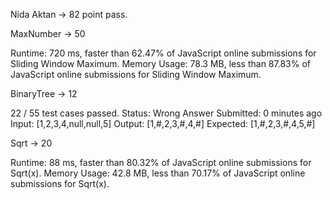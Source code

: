 Nida Aktan -> 82 point pass.

MaxNumber -> 50

Runtime: 720 ms, faster than 62.47% of JavaScript online submissions for Sliding Window Maximum.
Memory Usage: 78.3 MB, less than 87.83% of JavaScript online submissions for Sliding Window Maximum.


BinaryTree -> 12

22 / 55 test cases passed.
Status: Wrong Answer
Submitted: 0 minutes ago
Input:
[1,2,3,4,null,null,5]
Output:
[1,#,2,3,#,4,#]
Expected:
[1,#,2,3,#,4,5,#]

Sqrt -> 20  

Runtime: 88 ms, faster than 80.32% of JavaScript online submissions for Sqrt(x).
Memory Usage: 42.8 MB, less than 70.17% of JavaScript online submissions for Sqrt(x).